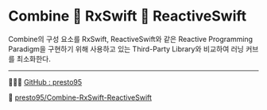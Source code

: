 # Combine 🤝 RxSwift 🤝 ReactiveSwift

Combine의 구성 요소를 RxSwift, ReactiveSwift와 같은 Reactive Programming Paradigm을 구현하기 위해 사용하고 있는 Third-Party Library와 비교하여 러닝 커브를 최소화한다.

---

👨🏻‍💻 [GitHub : presto95](https://github.com/presto95)

📘 [presto95/Combine-RxSwift-ReactiveSwift](https://github.com/presto95/Combine-RxSwift-ReactiveSwift)

